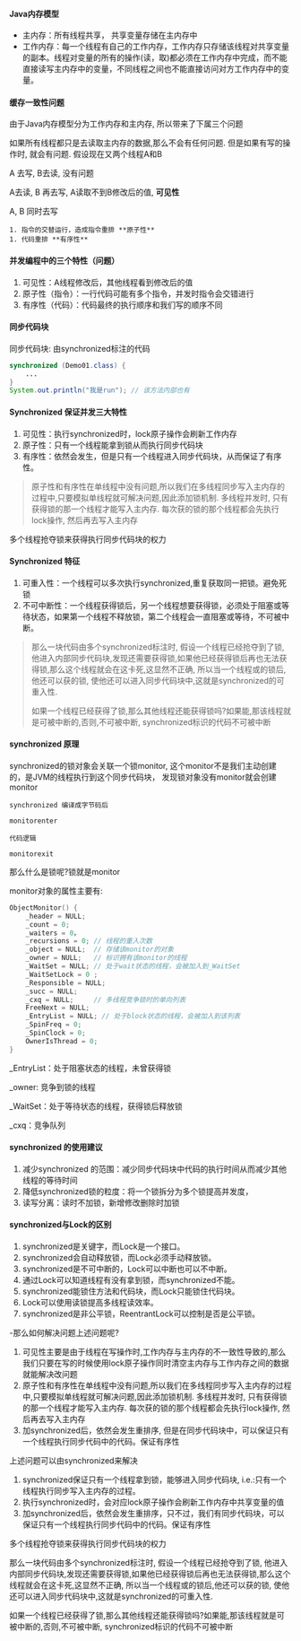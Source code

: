 #### Java内存模型

- 主内存：所有线程共享， 共享变量存储在主内存中
- 工作内存：每一个线程有自己的工作内存，工作内存只存储该线程对共享变量的副本。线程对变量的所有的操作(读，取)都必须在工作内存中完成，而不能直接读写主内存中的变量，不同线程之间也不能直接访问对方工作内存中的变量。

#### 缓存一致性问题

由于Java内存模型分为工作内存和主内存, 所以带来了下属三个问题

如果所有线程都只是去读取主内存的数据,那么不会有任何问题. 但是如果有写的操作时, 就会有问题. 假设现在又两个线程A和B

A 去写, B去读, 没有问题

A去读, B 再去写, A读取不到B修改后的值, **可见性**

A, B 同时去写 

	1. 指令的交替运行，造成指令重排 **原子性** 
	1. 代码重排 **有序性**

#### 并发编程中的三个特性（问题）

1. 可见性：A线程修改后，其他线程看到修改后的值
2. 原子性（指令）：一行代码可能有多个指令，并发时指令会交错进行
3. 有序性（代码）：代码最终的执行顺序和我们写的顺序不同

#### 同步代码块

同步代码块: 由synchronized标注的代码

```java
synchronized (Demo01.class) {
    ...
}
System.out.println("我是run"); // 该方法内部也有
```

#### Synchronized 保证并发三大特性

1. 可见性：执行synchronized时，lock原子操作会刷新工作内存
2. 原子性：只有一个线程能拿到锁从而执行同步代码块
3. 有序性：依然会发生，但是只有一个线程进入同步代码块，从而保证了有序性。

> 原子性和有序性在单线程中没有问题,所以我们在多线程同步写入主内存的过程中,只要模拟单线程就可解决问题,因此添加锁机制. 多线程并发时, 只有获得锁的那一个线程才能写入主内存. 每次获的锁的那个线程都会先执行lock操作, 然后再去写入主内存

多个线程抢夺锁来获得执行同步代码块的权力

#### Synchronized 特征

1. 可重入性：一个线程可以多次执行synchronized,重复获取同一把锁。避免死锁
2. 不可中断性：一个线程获得锁后，另一个线程想要获得锁，必须处于阻塞或等待状态，如果第一个线程不释放锁，第二个线程会一直阻塞或等待，不可被中断。

> 那么一块代码由多个synchronized标注时, 假设一个线程已经抢夺到了锁, 他进入内部同步代码块,发现还需要获得锁,如果他已经获得锁后再也无法获得锁,那么这个线程就会在这卡死,这显然不正确, 所以当一个线程或的锁后,他还可以获的锁, 使他还可以进入同步代码块中,这就是synchronized的可重入性.
>
> 如果一个线程已经获得了锁,那么其他线程还能获得锁吗?如果能,那该线程就是可被中断的,否则,不可被中断, synchronized标识的代码不可被中断

#### synchronized 原理

synchronized的锁对象会关联一个锁monitor, 这个monitor不是我们主动创建的，是JVM的线程执行到这个同步代码块， 发现锁对象没有monitor就会创建monitor

```
synchronized 编译成字节码后

monitorenter

代码逻辑

monitorexit
```

那么什么是锁呢?锁就是monitor

monitor对象的属性主要有:

```c++
ObjectMonitor() {
    _header = NULL;
    _count = 0;
    _waiters = 0，
    _recursions = 0; // 线程的重入次数
    _object = NULL;  // 存储该monitor的对象
    _owner = NULL;   // 标识拥有该monitor的线程
    _WaitSet = NULL; // 处于wait状态的线程，会被加入到_WaitSet
    _WaitSetLock = 0 ;
    _Responsible = NULL;
    _succ = NULL;
    _cxq = NULL;     // 多线程竞争锁时的单向列表
    FreeNext = NULL;
    _EntryList = NULL; // 处于block状态的线程，会被加入到该列表
    _SpinFreq = 0;
    _SpinClock = 0;
    OwnerIsThread = 0;
}
```

_EntryList：处于阻塞状态的线程，未曾获得锁

_owner: 竞争到锁的线程

_WaitSet：处于等待状态的线程，获得锁后释放锁

\_cxq：竞争队列

#### synchronized 的使用建议

1. 减少synchronized 的范围：减少同步代码块中代码的执行时间从而减少其他线程的等待时间
2. 降低synchronized锁的粒度：将一个锁拆分为多个锁提高并发度，
3. 读写分离：读时不加锁，新增修改删除时加锁

#### synchronized与Lock的区别

1. synchronized是关键字，而Lock是一个接口。
2. synchronized会自动释放锁，而Lock必须手动释放锁。
3. synchronized是不可中断的，Lock可以中断也可以不中断。
4. 通过Lock可以知道线程有没有拿到锁，而synchronized不能。
5. synchronized能锁住方法和代码块，而Lock只能锁住代码块。
6. Lock可以使用读锁提高多线程读效率。
7. synchronized是非公平锁，ReentrantLock可以控制是否是公平锁。



-那么如何解决问题上述问题呢?

1. 可见性主要是由于线程在写操作时,工作内存与主内存的不一致性导致的,那么我们只要在写的时候使用lock原子操作同时清空主内存与工作内存之间的数据就能解决改问题
2. 原子性和有序性在单线程中没有问题,所以我们在多线程同步写入主内存的过程中,只要模拟单线程就可解决问题,因此添加锁机制. 多线程并发时, 只有获得锁的那一个线程才能写入主内存. 每次获的锁的那个线程都会先执行lock操作, 然后再去写入主内存
3. 加synchronized后，依然会发生重排序, 但是在同步代码块中，可以保证只有一个线程执行同步代码中的代码。保证有序性



上述问题可以由synchronized来解决

1. synchronized保证只有一个线程拿到锁，能够进入同步代码块, i.e.:只有一个线程执行同步写入主内存的过程。
2. 执行synchronized时，会对应lock原子操作会刷新工作内存中共享变量的值
3. 加synchronized后，依然会发生重排序，只不过，我们有同步代码块，可以保证只有一个线程执行同步代码中的代码。保证有序性

多个线程抢夺锁来获得执行同步代码块的权力



那么一块代码由多个synchronized标注时, 假设一个线程已经抢夺到了锁, 他进入内部同步代码块,发现还需要获得锁,如果他已经获得锁后再也无法获得锁,那么这个线程就会在这卡死,这显然不正确, 所以当一个线程或的锁后,他还可以获的锁, 使他还可以进入同步代码块中,这就是synchronized的可重入性.

如果一个线程已经获得了锁,那么其他线程还能获得锁吗?如果能,那该线程就是可被中断的,否则,不可被中断, synchronized标识的代码不可被中断